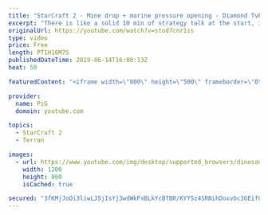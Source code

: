 ```yaml
---
title: "StarCraft 2 - Mine drop + marine pressure opening - Diamond TvP Coaching session"
excerpt: "There is like a solid 10 min of strategy talk at the start, if you are not interested feel free to skip this ;)   Like the content? Then consider to leave a thumbs up and subscribe! ;) Videos don’t appear in your feed and you want to get notified about new uploads? Press the bell Icon :) -- Watch live"
originalUrl: https://youtube.com/watch?v=stod7cnr1ss
type: video
price: Free
length: PT1H16M7S
publishedDateTime: 2019-06-14T16:00:13Z
heat: 50

featuredContent: "<iframe width=\"800\" height=\"500\" frameborder=\"0\" src=\"https://www.youtube.com/embed/stod7cnr1ss\" allow=\"accelerometer; autoplay; encrypted-media; gyroscope; picture-in-picture\" allowfullscreen></iframe>"

provider:
  name: PiG
  domain: youtube.com

topics:
  - StarCraft 2
  - Terran

images:
  - url: https://www.youtube.com/img/desktop/supported_browsers/dinosaur.png
    width: 1200
    height: 800
    isCached: true

secured: "3fKMjJoOi3liwLJ5jIsYj3wdWkFxBLkYcBTBR/KYY5z4SRNihDoxvbc3GEifUIm+xR7yJlemKbn/SwK4a5hVgIf5yUVvI2kAr+Yglh28mJhoXhwxB6HBKZ8RucZXSs4ExHTxLuNp2xui5wz/6ccafhn97rYv/N+yPfd8v4s4VZGbvRaEQ5Tst0EfbYV7Pka+FudHu3CxDA4Ytu6ujWhm0qJRV51fXwQth8hTzp7X2PR6SX1SYYRQ4o2mmlXmml/LM68BG6xcpXqe/93HJ3sL7wCmT5UIFnkLw8eNrSqk1W7DDhWAgxv/s31bW3bHC8yMmC0OlUeK452MF2FQuxJuOJa8eexv2HB2QtnVTlcLf3E9ZyVS0lCaHn1sLCcl/dufE24SG1sNBZFwBUfrGukRz1IGBPlomqZjSqoORsQbjys=;vFIlXQ2yChz8EPxzMKqGgA=="
---
```


